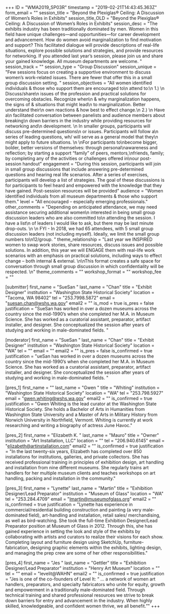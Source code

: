+++
ID = "WMA2019_SP03R"
timestamp = "2019-02-21T14:43:45.363Z"
form_email = ""
session_title = "Beyond the Plexiglas® Ceiling:  A Discussion of Women’s Roles in Exhibits"
session_title_OLD = "Beyond the Plexiglas® Ceiling:  A Discussion of Women’s Roles in Exhibits"
session_desc = "The exhibits industry has been traditionally dominated by men.  Women in this field have unique challenges—and opportunities—for career development and advancement.  How do women avoid marginalization to find motivation and support?  This facilitated dialogue will provide descriptions of real-life situations, explore possible solutions and strategies, and provide resources for networking.  If you attended last year’s session, please join us and share your gained knowledge.  All museum departments are welcome.      "
session_track = ""
session_type = "Group Discussion"
session_unique = "Few sessions focus on creating a supportive environment to discuss women’s work-related issues.  There are fewer that offer this in a small group discussion setting.   "
session_objectives = "All women identified individuals & those who support them are encouraged to\n  attend to:\n  1.)   \n  Discuss/share\n  issues of the profession and practical solutions for overcoming obstacles.  Recognize when\n  & why marginalization happens, the signs of & situations that might lead\n  to marginalization.  Better understand their\n  own reactions & how best to effect change.\n  2.)   \n  Have a\n  facilitated conversation between panelists and audience members about breaking\n  down barriers in the industry while providing resources for networking and\n  development. \n  In smaller groups, participants will discuss pre-determined questions\n  or issues.  Participants will follow a\n  series of leading questions, wh/ will serve as a general model that they\n  might apply to future situations.    \n  \nFor participants to\nbecome bigger, bolder, better versions of themselves: through personal\nawareness and reflection; by starting a support “family” of peers, mentors,\nfriends, family; by completing any of the activities or challenges offered in\nour post-session handout"
engagement = "During this session, participants will join in small group discussions that include answering pre-determined questions and hearing real life scenarios. After a series of exercises, participants will develop a list of strategies.  The goal of these discussions is for participants to feel heard and empowered with the knowledge that they have gained. Post-session resources will be provided"
audience = "Women identified individuals from all museum departments & those who support them."
level = "All encouraged – especially emerging professionals."
other_comments = "Depending on anticipated attendance, we may need assistance securing additional women\n  interested in being small group discussion leaders who are also committed to\n  attending the session.  I have a list\n  of leaders I would like to ask, but there may be last minute drop-outs.   \n   \n  FYI - In 2018, we had 65 attendees, with 5 small group discussion leaders (not including myself).  Ideally, we limit the small group numbers to\n12/group.  "
theme_relationship = "Last year we INSPIRED women to swap work stories, share resources, discuss issues and possible solutions.  In addition, this year we will ENGAGE them with real-life work scenarios with an emphasis on practical solutions, including ways to effect change – both internal & external. \n\nThis format creates a safe space for conversation through small group discussion in which confidentiality will be respected.   \n"
theme_comments = ""
workshop_format = ""
workshop_fee = ""

[submitter]
first_name = "SueSan "
last_name = "Chan"
title = "Exhibit Designer"
institution = "Washington State Historical Society"
location = "Tacoma, WA  98402"
tel = "253.7998.5872"
email = "suesan.chan@wshs.wa.gov"
email2 = ""
is_mod = true
is_pres = false
justification = "SueSan has worked in over a dozen museums across the country since the mid-1990’s when she completed her M.A. in Museum Science.  She has worked as a curatorial assistant, preparator, artifact installer, and designer.  She conceptualized the session after years of studying and working in male-dominated fields. "

[moderator]
first_name = "SueSan "
last_name = "Chan"
title = "Exhibit Designer"
institution = "Washington State Historical Society"
location = "WA"
tel = ""
email = ""
email2 = ""
is_pres = false
is_confirmed = true
justification = "ueSan has worked in over a dozen museums across the country since the mid-1990’s when she completed her M.A. in Museum Science.  She has worked as a curatorial assistant, preparator, artifact installer, and designer.  She conceptualized the session after years of studying and working in male-dominated fields. "

[pres_1]
first_name = ""
last_name = "Gwen "
title = "Whiting"
institution = "Washington State Historical Society"
location = "WA"
tel = "253.798.5927"
email = "gwen.whiting@wshs.wa.gov"
email2 = ""
is_confirmed = true
justification = "Gwen Whiting is the lead curator at the Washington State Historical Society. She holds a Bachelor of Arts in Humanities from Washington State University and a Master of Arts in Military History from Norwich University in Northfield, Vermont. Whiting is currently at work researching and writing a biography of actress June Havoc."

[pres_2]
first_name = "Elizabeth K. "
last_name = "Mauro"
title = "Owner"
institution = "Art Installation, LLC"
location = ""
tel = "206.940.6145"
email = "elizabeth@artinstallation.com"
email2 = ""
is_confirmed = true
justification = "In the last twenty-six years, Elizabeth has completed over 850 installations for institutions, galleries, and private collectors.  She has received professional training in principles of exhibition design, art handling and installation from nine different museums. She regularly trains art handlers for her multiple museum clients and teaches workshops on art handling, packing and installation in the community."

[pres_3]
first_name = "Lynette"
last_name = "Martin"
title = "Exhibition Designer/Lead Preparator"
institution = "Museum of Glass"
location = "WA"
tel = "253.284.4709"
email = "lmartin@museumofglass.org"
email2 = ""
is_confirmed = true
justification = "Lynette has experience in commercial/residential building construction and painting (a very male-dominated field), art-handling and installation, retail sales/ merchandising, as well as bird-watching. She took the full-time Exhibition Designer/Lead Preparator position at Museum of Glass in 2012. Through this, she has gained experience in setting the look and style of the exhibits by collaborating with artists and curators to realize their visions for each show. Completing layout and furniture design using SketchUp, furniture-fabrication, designing graphic elements within the exhibits, lighting design, and managing the prep crew are some of her other responsibilities."

[pres_4]
first_name = "Jes "
last_name = "Gettler"
title = "Exhibition Designer/Lead Preparator"
institution = "Henry Art Museum"
location = ""
tel = ""
email = "levelit@WAHN"
email2 = ""
is_confirmed = true
justification = "Jes is one of the co-founders of Level It: “ … a network of women art handlers, preparators, and specialty fabricators who unite for equity, growth and empowerment in a traditionally male-dominated field.  Through technical training and shared professional resources we strive to break down barriers for entry and advancement in the industry.  When highly skilled, knowledgeable, and confident women thrive, we all benefit.”"
+++
